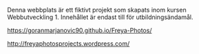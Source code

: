 Denna webbplats är ett fiktivt projekt som skapats inom kursen Webbutveckling 1. Innehållet är endast till för utbildningsändamål.

https://goranmarjanovic90.github.io/Freya-Photos/

http://freyaphotosprojects.wordpress.com/
